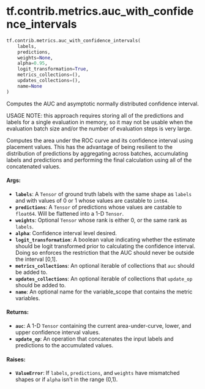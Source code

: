 <div itemscope itemtype="http://developers.google.com/ReferenceObject">
<meta itemprop="name" content="tf.contrib.metrics.auc_with_confidence_intervals" />
<meta itemprop="path" content="Stable" />
</div>

# tf.contrib.metrics.auc_with_confidence_intervals

``` python
tf.contrib.metrics.auc_with_confidence_intervals(
    labels,
    predictions,
    weights=None,
    alpha=0.95,
    logit_transformation=True,
    metrics_collections=(),
    updates_collections=(),
    name=None
)
```

Computes the AUC and asymptotic normally distributed confidence interval.

USAGE NOTE: this approach requires storing all of the predictions and labels
for a single evaluation in memory, so it may not be usable when the evaluation
batch size and/or the number of evaluation steps is very large.

Computes the area under the ROC curve and its confidence interval using
placement values. This has the advantage of being resilient to the
distribution of predictions by aggregating across batches, accumulating labels
and predictions and performing the final calculation using all of the
concatenated values.

#### Args:

* <b>`labels`</b>: A `Tensor` of ground truth labels with the same shape as `labels`
    and with values of 0 or 1 whose values are castable to `int64`.
* <b>`predictions`</b>: A `Tensor` of predictions whose values are castable to
    `float64`. Will be flattened into a 1-D `Tensor`.
* <b>`weights`</b>: Optional `Tensor` whose rank is either 0, or the same rank as
    `labels`.
* <b>`alpha`</b>: Confidence interval level desired.
* <b>`logit_transformation`</b>: A boolean value indicating whether the estimate should
    be logit transformed prior to calculating the confidence interval. Doing
    so enforces the restriction that the AUC should never be outside the
    interval [0,1].
* <b>`metrics_collections`</b>: An optional iterable of collections that `auc` should
    be added to.
* <b>`updates_collections`</b>: An optional iterable of collections that `update_op`
    should be added to.
* <b>`name`</b>: An optional name for the variable_scope that contains the metric
    variables.


#### Returns:

* <b>`auc`</b>: A 1-D `Tensor` containing the current area-under-curve, lower, and
    upper confidence interval values.
* <b>`update_op`</b>: An operation that concatenates the input labels and predictions
    to the accumulated values.


#### Raises:

* <b>`ValueError`</b>: If `labels`, `predictions`, and `weights` have mismatched shapes
  or if `alpha` isn't in the range (0,1).